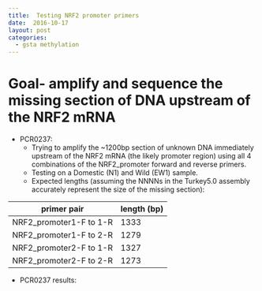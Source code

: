 ```yaml
---
title:  Testing NRF2 promoter primers
date:  2016-10-17
layout: post
categories:
  - gsta methylation
---
```

# Goal- amplify and sequence the missing section of DNA upstream of the NRF2 mRNA

  * PCR0237:
    * Trying to amplify the ~1200bp section of unknown DNA immediately upstream of the NRF2 mRNA (the likely promoter region) using all 4 combinations of the NRF2_promoter forward and reverse primers.
    * Testing on a Domestic (N1) and Wild (EW1) sample.
    * Expected lengths (assuming the NNNNs in the Turkey5.0 assembly accurately represent the size of the missing section):

| primer pair | length (bp) |
| ----------- | ----------- |
| NRF2_promoter1-F to 1-R | 1333 |
| NRF2_promoter1-F to 2-R | 1279 |
| NRF2_promoter2-F to 1-R | 1327 |
| NRF2_promoter2-F to 2-R | 1273 |

* PCR0237 results:
